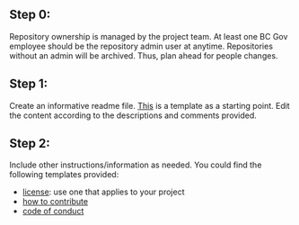 ## Step 0:

Repository ownership is managed by the project team. At least one BC Gov employee should be the repository admin user at anytime. Repositories without an admin will be archived. Thus, plan ahead for people changes.

## Step 1:

Create an informative readme file. [This](./README.md) is a template as a starting point. Edit the content according to the descriptions and comments provided.

## Step 2:

Include other instructions/information as needed. You could find the following templates provided:

- [license](./LICENSE): use one that applies to your project
- [how to contribute](./CONTRIBUTING.md)
- [code of conduct](./CODE_OF_CONDUCT.md)

